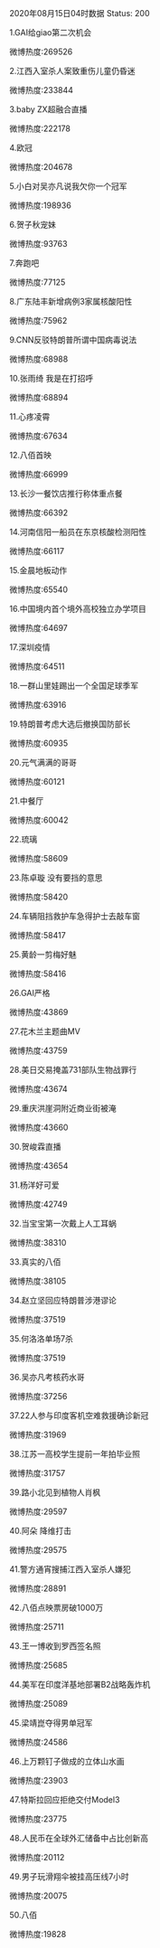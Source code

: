 2020年08月15日04时数据
Status: 200

1.GAI给giao第二次机会

微博热度:269526

2.江西入室杀人案致重伤儿童仍昏迷

微博热度:233844

3.baby ZX超融合直播

微博热度:222178

4.欧冠

微博热度:204678

5.小白对吴亦凡说我欠你一个冠军

微博热度:198936

6.贺子秋宠妹

微博热度:93763

7.奔跑吧

微博热度:77125

8.广东陆丰新增病例3家属核酸阳性

微博热度:75962

9.CNN反驳特朗普所谓中国病毒说法

微博热度:68988

10.张雨绮 我是在打招呼

微博热度:68894

11.心疼凌霄

微博热度:67634

12.八佰首映

微博热度:66999

13.长沙一餐饮店推行称体重点餐

微博热度:66392

14.河南信阳一船员在东京核酸检测阳性

微博热度:66117

15.金晨地板动作

微博热度:65540

16.中国境内首个境外高校独立办学项目

微博热度:64697

17.深圳疫情

微博热度:64511

18.一群山里娃踢出一个全国足球季军

微博热度:63916

19.特朗普考虑大选后撤换国防部长

微博热度:60935

20.元气满满的哥哥

微博热度:60121

21.中餐厅

微博热度:60042

22.琉璃

微博热度:58609

23.陈卓璇 没有要挡的意思

微博热度:58420

24.车辆阻挡救护车急得护士去敲车窗

微博热度:58417

25.黄龄一剪梅好魅

微博热度:58416

26.GAI严格

微博热度:43869

27.花木兰主题曲MV

微博热度:43759

28.美日交易掩盖731部队生物战罪行

微博热度:43674

29.重庆洪崖洞附近商业街被淹

微博热度:43660

30.贺峻霖直播

微博热度:43654

31.杨洋好可爱

微博热度:42749

32.当宝宝第一次戴上人工耳蜗

微博热度:38310

33.真实的八佰

微博热度:38105

34.赵立坚回应特朗普涉港谬论

微博热度:37519

35.何洛洛单场7杀

微博热度:37519

36.吴亦凡考核药水哥

微博热度:37256

37.22人参与印度客机空难救援确诊新冠

微博热度:31969

38.江苏一高校学生提前一年拍毕业照

微博热度:31757

39.路小北见到植物人肖枫

微博热度:29597

40.阿朵 降维打击

微博热度:29575

41.警方通宵搜捕江西入室杀人嫌犯

微博热度:28891

42.八佰点映票房破1000万

微博热度:25711

43.王一博收到罗西签名照

微博热度:25685

44.美军在印度洋基地部署B2战略轰炸机

微博热度:25089

45.梁靖崑夺得男单冠军

微博热度:24586

46.上万颗钉子做成的立体山水画

微博热度:23903

47.特斯拉回应拒绝交付Model3

微博热度:23775

48.人民币在全球外汇储备中占比创新高

微博热度:20112

49.男子玩滑翔伞被挂高压线7小时

微博热度:20075

50.八佰

微博热度:19828

